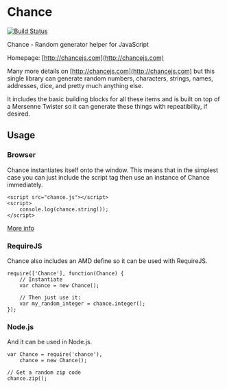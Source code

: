 # Chance

[![Build Status](https://travis-ci.org/victorquinn/chancejs.png)](https://travis-ci.org/victorquinn/chancejs)

Chance - Random generator helper for JavaScript

Homepage: [http://chancejs.com](http://chancejs.com)

Many more details on [http://chancejs.com](http://chancejs.com) but this single
library can generate random numbers, characters, strings, names, addresses,
dice, and pretty much anything else.

It includes the basic building blocks for all these items and is built on top
of a Mersenne Twister so it can generate these things with repeatibility, if
desired.

## Usage

### Browser

Chance instantiates itself onto the window. This means that in the simplest case you can just include the script tag then use an instance of Chance immediately.

    <script src="chance.js"></script>
    <script>
        console.log(chance.string());
    </script>

[More info](http://chancejs.com#browser)

### RequireJS

Chance also includes an AMD define so it can be used with RequireJS.

    require(['Chance'], function(Chance) {
        // Instantiate
        var chance = new Chance();
       
        // Then just use it:
        var my_random_integer = chance.integer();
    });


### Node.js

And it can be used in Node.js.

    var Chance = require('chance'),
        chance = new Chance();
        
    // Get a random zip code
    chance.zip();

